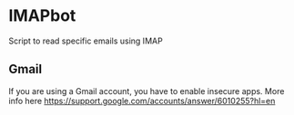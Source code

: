 # IMAPbot
Script to read specific emails using IMAP

## Gmail

If you are using a Gmail account, you have to enable insecure apps. More info here https://support.google.com/accounts/answer/6010255?hl=en

